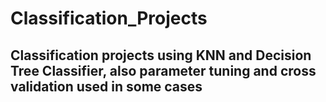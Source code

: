 # Classification_Projects
## Classification projects using KNN and Decision Tree Classifier, also parameter tuning and cross validation used in some cases
